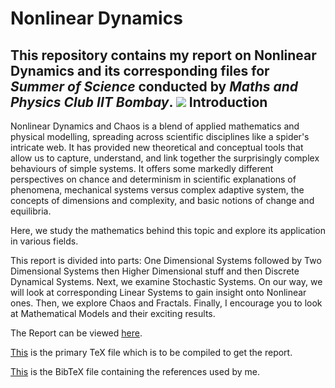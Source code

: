 Nonlinear Dynamics
==================

This repository contains my report on **Nonlinear Dynamics** and its
corresponding files for *Summer of Science* conducted by *Maths and Physics Club
IIT Bombay*.
![](Thumbnail.png)
Introduction
------------

Nonlinear Dynamics and Chaos is a blend of applied mathematics and physical
modelling, spreading across scientific disciplines like a spider's intricate
web. It has provided new theoretical and conceptual tools that allow us to
capture, understand, and link together the surprisingly complex behaviours of
simple systems. It offers some markedly different perspectives on chance and
determinism in scientific explanations of phenomena, mechanical systems versus
complex adaptive system, the concepts of dimensions and complexity, and basic
notions of change and equilibria.

Here, we study the mathematics behind this topic and explore its application in
various fields.

This report is divided into parts: One Dimensional Systems followed by Two
Dimensional Systems then Higher Dimensional stuff and then Discrete Dynamical
Systems. Next, we examine Stochastic Systems. On our way, we will look at
corresponding Linear Systems to gain insight onto Nonlinear ones. Then, we
explore Chaos and Fractals. Finally, I encourage you to look at Mathematical
Models and their exciting results.

The Report can be viewed
[here](https://github.com/paramrathour/Nonlinear-Dynamics/blob/master/Nonlinear%20Dynamics.pdf).

[This](https://github.com/paramrathour/Nonlinear-Dynamics/blob/master/Nonlinear%20Dynamics.tex)
is the primary TeX file which is to be compiled to get the report.

[This](https://github.com/paramrathour/Nonlinear-Dynamics/blob/master/References.bib)
is the BibTeX file containing the references used by me.
